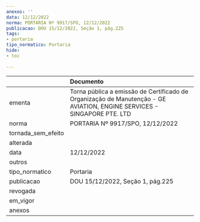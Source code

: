 ```yaml
---
anexos: ''
data: 12/12/2022
norma: PORTARIA Nº 9917/SPO, 12/12/2022
publicacao: DOU 15/12/2022, Seção 1, pág.225
tags:
- portaria
tipo_normatico: Portaria
hide: 
- toc 
 
---
```


|                    | Documento                                                                                                               |
|:-------------------|:------------------------------------------------------------------------------------------------------------------------|
| ementa             | Torna pública a emissão de Certificado de Organização de Manutenção - GE AVIATION, ENGINE SERVICES - SINGAPORE PTE. LTD |
| norma              | PORTARIA Nº 9917/SPO, 12/12/2022                                                                                        |
| tornada_sem_efeito |                                                                                                                         |
| alterada           |                                                                                                                         |
| data               | 12/12/2022                                                                                                              |
| outros             |                                                                                                                         |
| tipo_normatico     | Portaria                                                                                                                |
| publicacao         | DOU 15/12/2022, Seção 1, pág.225                                                                                        |
| revogada           |                                                                                                                         |
| em_vigor           |                                                                                                                         |
| anexos             |                                                                                                                         |